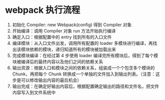 # webpack 执行流程

1. 初始化 Compiler: new Webpack(config) 得到 Compiler 对象
2. 开始编译：调用 Compiler 对象 run 方法开始执行编译
3. 确定入口：根据配置中的 entry 找到所有的入口文件
4. 编译模块：从入口文件出发，调用所有配置的 loader 多模块进行编译，再找出该模块依赖的模块，递归知道所有的模块被加载出来
5. 完成模块编译：在经过第 4 步使用 loader 编译完所有模块后，得到了每个模块被编译后的最终内容以及他们之间的依赖关系
6. 输出资源：根据入口和模块之间的依赖关系，组装成一个个包含多个模块的 Chunk，再把每个 Chunk 转换成一个单独的文件加入到输出列表。（注意：这步是可以修改输出内容的最后机会）
7. 输出完成：在确定好输出内容后，根据配置确定输出的路径和文件名，把文件内容写入到文件系统中
